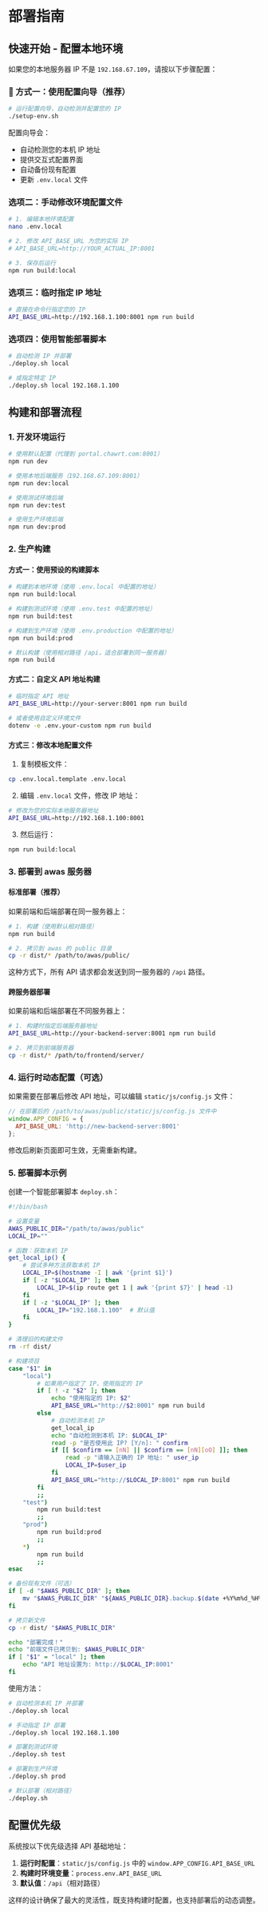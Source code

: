 # 部署指南

## 快速开始 - 配置本地环境

如果您的本地服务器 IP 不是 `192.168.67.109`，请按以下步骤配置：

### 🚀 方式一：使用配置向导（推荐）

```bash
# 运行配置向导，自动检测并配置您的 IP
./setup-env.sh
```

配置向导会：
- 自动检测您的本机 IP 地址
- 提供交互式配置界面
- 自动备份现有配置
- 更新 `.env.local` 文件

### 选项二：手动修改环境配置文件

```bash
# 1. 编辑本地环境配置
nano .env.local

# 2. 修改 API_BASE_URL 为您的实际 IP
# API_BASE_URL=http://YOUR_ACTUAL_IP:8001

# 3. 保存后运行
npm run build:local
```

### 选项三：临时指定 IP 地址

```bash
# 直接在命令行指定您的 IP
API_BASE_URL=http://192.168.1.100:8001 npm run build
```

### 选项四：使用智能部署脚本

```bash
# 自动检测 IP 并部署
./deploy.sh local

# 或指定特定 IP
./deploy.sh local 192.168.1.100
```

## 构建和部署流程

### 1. 开发环境运行

```bash
# 使用默认配置（代理到 portal.chawrt.com:8001）
npm run dev

# 使用本地后端服务（192.168.67.109:8001）
npm run dev:local

# 使用测试环境后端
npm run dev:test

# 使用生产环境后端
npm run dev:prod
```

### 2. 生产构建

#### 方式一：使用预设的构建脚本

```bash
# 构建到本地环境（使用 .env.local 中配置的地址）
npm run build:local

# 构建到测试环境（使用 .env.test 中配置的地址）
npm run build:test

# 构建到生产环境（使用 .env.production 中配置的地址）
npm run build:prod

# 默认构建（使用相对路径 /api，适合部署到同一服务器）
npm run build
```

#### 方式二：自定义 API 地址构建

```bash
# 临时指定 API 地址
API_BASE_URL=http://your-server:8001 npm run build

# 或者使用自定义环境文件
dotenv -e .env.your-custom npm run build
```

#### 方式三：修改本地配置文件

1. 复制模板文件：
```bash
cp .env.local.template .env.local
```

2. 编辑 `.env.local` 文件，修改 IP 地址：
```bash
# 修改为您的实际本地服务器地址
API_BASE_URL=http://192.168.1.100:8001
```

3. 然后运行：
```bash
npm run build:local
```

### 3. 部署到 awas 服务器

#### 标准部署（推荐）

如果前端和后端部署在同一服务器上：

```bash
# 1. 构建（使用默认相对路径）
npm run build

# 2. 拷贝到 awas 的 public 目录
cp -r dist/* /path/to/awas/public/
```

这种方式下，所有 API 请求都会发送到同一服务器的 `/api` 路径。

#### 跨服务器部署

如果前端和后端部署在不同服务器上：

```bash
# 1. 构建时指定后端服务器地址
API_BASE_URL=http://your-backend-server:8001 npm run build

# 2. 拷贝到前端服务器
cp -r dist/* /path/to/frontend/server/
```

### 4. 运行时动态配置（可选）

如果需要在部署后修改 API 地址，可以编辑 `static/js/config.js` 文件：

```javascript
// 在部署后的 /path/to/awas/public/static/js/config.js 文件中
window.APP_CONFIG = {
  API_BASE_URL: 'http://new-backend-server:8001'
};
```

修改后刷新页面即可生效，无需重新构建。

### 5. 部署脚本示例

创建一个智能部署脚本 `deploy.sh`：

```bash
#!/bin/bash

# 设置变量
AWAS_PUBLIC_DIR="/path/to/awas/public"
LOCAL_IP=""

# 函数：获取本机 IP
get_local_ip() {
    # 尝试多种方法获取本机 IP
    LOCAL_IP=$(hostname -I | awk '{print $1}')
    if [ -z "$LOCAL_IP" ]; then
        LOCAL_IP=$(ip route get 1 | awk '{print $7}' | head -1)
    fi
    if [ -z "$LOCAL_IP" ]; then
        LOCAL_IP="192.168.1.100"  # 默认值
    fi
}

# 清理旧的构建文件
rm -rf dist/

# 构建项目
case "$1" in
    "local")
        # 如果用户指定了 IP，使用指定的 IP
        if [ ! -z "$2" ]; then
            echo "使用指定的 IP: $2"
            API_BASE_URL="http://$2:8001" npm run build
        else
            # 自动检测本机 IP
            get_local_ip
            echo "自动检测到本机 IP: $LOCAL_IP"
            read -p "是否使用此 IP? [Y/n]: " confirm
            if [[ $confirm == [nN] || $confirm == [nN][oO] ]]; then
                read -p "请输入正确的 IP 地址: " user_ip
                LOCAL_IP=$user_ip
            fi
            API_BASE_URL="http://$LOCAL_IP:8001" npm run build
        fi
        ;;
    "test")
        npm run build:test
        ;;
    "prod")
        npm run build:prod
        ;;
    *)
        npm run build
        ;;
esac

# 备份现有文件（可选）
if [ -d "$AWAS_PUBLIC_DIR" ]; then
    mv "$AWAS_PUBLIC_DIR" "${AWAS_PUBLIC_DIR}.backup.$(date +%Y%m%d_%H%M%S)"
fi

# 拷贝新文件
cp -r dist/ "$AWAS_PUBLIC_DIR"

echo "部署完成！"
echo "前端文件已拷贝到: $AWAS_PUBLIC_DIR"
if [ "$1" = "local" ]; then
    echo "API 地址设置为: http://$LOCAL_IP:8001"
fi
```

使用方法：
```bash
# 自动检测本机 IP 并部署
./deploy.sh local

# 手动指定 IP 部署
./deploy.sh local 192.168.1.100

# 部署到测试环境
./deploy.sh test

# 部署到生产环境
./deploy.sh prod

# 默认部署（相对路径）
./deploy.sh
```

## 配置优先级

系统按以下优先级选择 API 基础地址：

1. **运行时配置**：`static/js/config.js` 中的 `window.APP_CONFIG.API_BASE_URL`
2. **构建时环境变量**：`process.env.API_BASE_URL`
3. **默认值**：`/api`（相对路径）

这样的设计确保了最大的灵活性，既支持构建时配置，也支持部署后的动态调整。
